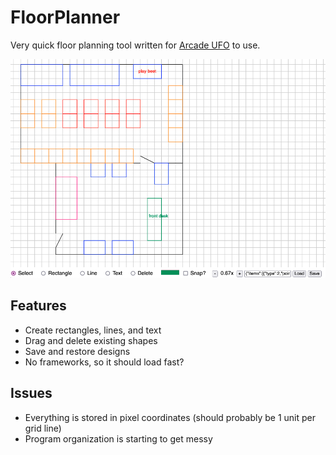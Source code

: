 # FloorPlanner

Very quick floor planning tool written for [Arcade UFO](http://arcadeufo.com/) to use.

![floor planner screenshot](screenshot.png)

## Features

* Create rectangles, lines, and text
* Drag and delete existing shapes
* Save and restore designs
* No frameworks, so it should load fast?

## Issues

* Everything is stored in pixel coordinates (should probably be 1 unit per grid line)
* Program organization is starting to get messy

